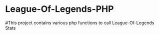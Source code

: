 # League-Of-Legends-PHP

#This project contains various php functions to call League-Of-Legends Stats
